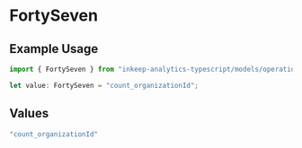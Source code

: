 # FortySeven

## Example Usage

```typescript
import { FortySeven } from "inkeep-analytics-typescript/models/operations";

let value: FortySeven = "count_organizationId";
```

## Values

```typescript
"count_organizationId"
```